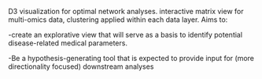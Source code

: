 D3 visualization for optimal network analyses. interactive matrix view for multi-omics data,  clustering applied within each data layer.  Aims to:

-create an explorative view that will serve as a basis to identify potential disease-related medical parameters. 

-Be a hypothesis-generating tool that is expected to provide input for (more directionality focused) downstream analyses
